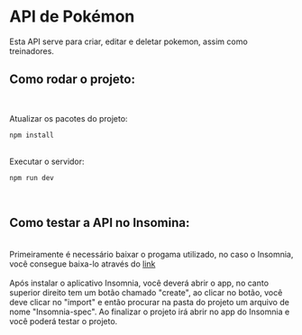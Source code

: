 # API de Pokémon
Esta API serve para criar, editar e deletar pokemon, assim como treinadores.

## Como rodar o projeto:
<br>

Atualizar os pacotes do projeto:
```
npm install
```
<br>
Executar o servidor:

```
npm run dev
```
<br>

## Como testar a API no Insomina:
<br>
Primeiramente é necessário baixar o progama utilizado, no caso o Insomnia, você consegue baixa-lo através do <a href=“https://insomnia.rest/download“>link</a>
<br>
<br>
Após instalar o aplicativo Insomnia, você deverá abrir o app, no canto superior direito tem um botão chamado "create", ao clicar no botão, você deve clicar no "import" e então procurar na pasta do projeto um arquivo de nome "Insomnia-spec". Ao finalizar o projeto irá abrir no app do Insomnia e você poderá testar o projeto.